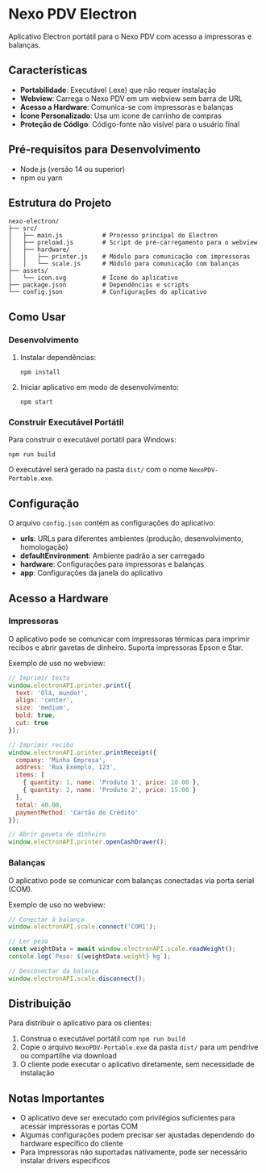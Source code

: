 # Nexo PDV Electron

Aplicativo Electron portátil para o Nexo PDV com acesso a impressoras e balanças.

## Características

- **Portabilidade**: Executável (.exe) que não requer instalação
- **Webview**: Carrega o Nexo PDV em um webview sem barra de URL
- **Acesso a Hardware**: Comunica-se com impressoras e balanças
- **Ícone Personalizado**: Usa um ícone de carrinho de compras
- **Proteção de Código**: Código-fonte não visível para o usuário final

## Pré-requisitos para Desenvolvimento

- Node.js (versão 14 ou superior)
- npm ou yarn

## Estrutura do Projeto

```
nexo-electron/
├── src/
│   ├── main.js           # Processo principal do Electron
│   ├── preload.js        # Script de pré-carregamento para o webview
│   ├── hardware/
│   │   ├── printer.js    # Módulo para comunicação com impressoras
│   │   └── scale.js      # Módulo para comunicação com balanças
├── assets/
│   └── icon.svg          # Ícone do aplicativo
├── package.json          # Dependências e scripts
└── config.json           # Configurações do aplicativo
```

## Como Usar

### Desenvolvimento

1. Instalar dependências:
   ```
   npm install
   ```

2. Iniciar aplicativo em modo de desenvolvimento:
   ```
   npm start
   ```

### Construir Executável Portátil

Para construir o executável portátil para Windows:

```
npm run build
```

O executável será gerado na pasta `dist/` com o nome `NexoPDV-Portable.exe`.

## Configuração

O arquivo `config.json` contém as configurações do aplicativo:

- **urls**: URLs para diferentes ambientes (produção, desenvolvimento, homologação)
- **defaultEnvironment**: Ambiente padrão a ser carregado
- **hardware**: Configurações para impressoras e balanças
- **app**: Configurações da janela do aplicativo

## Acesso a Hardware

### Impressoras

O aplicativo pode se comunicar com impressoras térmicas para imprimir recibos e abrir gavetas de dinheiro. Suporta impressoras Epson e Star.

Exemplo de uso no webview:

```javascript
// Imprimir texto
window.electronAPI.printer.print({
  text: 'Olá, mundo!',
  align: 'center',
  size: 'medium',
  bold: true,
  cut: true
});

// Imprimir recibo
window.electronAPI.printer.printReceipt({
  company: 'Minha Empresa',
  address: 'Rua Exemplo, 123',
  items: [
    { quantity: 1, name: 'Produto 1', price: 10.00 },
    { quantity: 2, name: 'Produto 2', price: 15.00 }
  ],
  total: 40.00,
  paymentMethod: 'Cartão de Crédito'
});

// Abrir gaveta de dinheiro
window.electronAPI.printer.openCashDrawer();
```

### Balanças

O aplicativo pode se comunicar com balanças conectadas via porta serial (COM).

Exemplo de uso no webview:

```javascript
// Conectar à balança
window.electronAPI.scale.connect('COM1');

// Ler peso
const weightData = await window.electronAPI.scale.readWeight();
console.log(`Peso: ${weightData.weight} kg`);

// Desconectar da balança
window.electronAPI.scale.disconnect();
```

## Distribuição

Para distribuir o aplicativo para os clientes:

1. Construa o executável portátil com `npm run build`
2. Copie o arquivo `NexoPDV-Portable.exe` da pasta `dist/` para um pendrive ou compartilhe via download
3. O cliente pode executar o aplicativo diretamente, sem necessidade de instalação

## Notas Importantes

- O aplicativo deve ser executado com privilégios suficientes para acessar impressoras e portas COM
- Algumas configurações podem precisar ser ajustadas dependendo do hardware específico do cliente
- Para impressoras não suportadas nativamente, pode ser necessário instalar drivers específicos